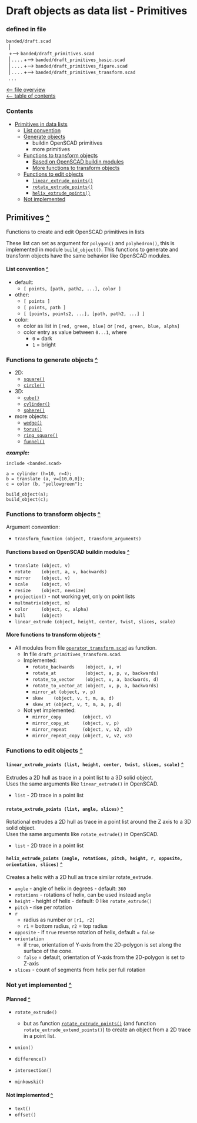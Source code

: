 Draft objects as data list - Primitives
=======================================

### defined in file
`banded/draft.scad`\
` `| \
` `+--> `banded/draft_primitives.scad`\
` `| . . . . +--> `banded/draft_primitives_basic.scad`\
` `| . . . . +--> `banded/draft_primitives_figure.scad`\
` `| . . . . +--> `banded/draft_primitives_transform.scad`\
` `. . .

[<-- file overview](file_overview.md)\
[<-- table of contents](contents.md)

### Contents
[contents]: #contents "Up to Contents"
- [Primitives in data lists](#primitives-)
  - [List convention](#list-convention-)
  - [Generate objects](#functions-to-generate-objects-)
    - buildin OpenSCAD primitives
    - more primitives
  - [Functions to transform objects](#functions-to-transform-objects-)
    - [Based on OpenSCAD buildin modules](#functions-based-on-openscad-buildin-modules-)
    - [More functions to transform objects](#more-functions-to-transform-objects-)
  - [Functions to edit objects](#functions-to-edit-objects-)
    - [`linear_extrude_points()`][linear_extrude_points]
    - [`rotate_extrude_points()`][rotate_extrude_points]
    - [`helix_extrude_points()`][helix_extrude_points]
  - [Not implemented](#not-yet-implemented-)


Primitives [^][contents]
------------------------
Functions to create and edit OpenSCAD primitives in lists

These list can set as argument for `polygon()` and `polyhedron()`,
this is implemented in module `build_object()`.
This functions to generate and transform objects have the same behavior
like OpenSCAD modules.

#### List convention [^][contents]
- default:
  - `[ points, [path, path2, ...], color ]`
- other:
  - `[ points ]`
  - `[ points, path ]`
  - `[ [points, points2, ...], [path, path2, ...] ]`
- color:
  - color as list in `[red, green, blue]` or `[red, green, blue, alpha]`
  - color entry as value between `0...1`, where
    - `0` = dark
    - `1` = bright

### Functions to generate objects [^][contents]
- 2D:
  - [`square()`](extend.md#square_extend-size-center-align-)
  - [`circle()`](extend.md#circle_extend-r-angle-slices-piece-outer-align-d-)
- 3D:
  - [`cube()`](extend.md#square_extend-size-center-align-)
  - [`cylinder()`](extend.md#cylinder_extend-h-r1-r2-center-r-d-d1-d2-angle-slices-piece-outer-align-)
  - [`sphere()`](extend.md#sphere_extend-r-d-align-)
- more objects:
  - [`wedge()`](object.md#wedge-v_min-v_max-v2_min-v2_max-)
  - [`torus()`](object.md#torus-r-w-ri-ro-angle-center-fn_ring-align-)
  - [`ring_square()`](object.md#ring_square-h-r-w-ri-ro-angle-center-d-di-do-align-)
  - [`funnel()`](object.md#funnel-h-ri1-ri2-ro1-ro2-w-angle-di1-di2-do1-do2-align-)

___example:___
```OpenSCAD
include <banded.scad>

a = cylinder (h=10, r=4);
b = translate (a, v=[10,0,0]);
c = color (b, "yellowgreen");

build_object(a);
build_object(c);
```


### Functions to transform objects [^][contents]
Argument convention:
- `transform_function (object, transform_arguments)`

#### Functions based on OpenSCAD buildin modules [^][contents]
- `translate (object, v)`
- `rotate    (object, a, v, backwards)`
- `mirror    (object, v)`
- `scale     (object, v)`
- `resize    (object, newsize)`
- `projection()` - not working yet, only on point lists
- `multmatrix(object, m)`
- `color     (object, c, alpha)`
- `hull      (object)`
- `linear_extrude (object, height, center, twist, slices, scale)`

#### More functions to transform objects [^][contents]
- All modules from file
  [`operator_transform.scad`](operator.md#transform-operator- "Transform operator for affine transformations")
  as function.
  - In file `draft_primitives_transform.scad`.
  - Implemented:
    - `rotate_backwards    (object, a, v)`
    - `rotate_at           (object, a, p, v, backwards)`
    - `rotate_to_vector    (object, v, a, backwards, d)`
    - `rotate_to_vector_at (object, v, p, a, backwards)`
    - `mirror_at (object, v, p)`
    - `skew    (object, v, t, m, a, d)`
    - `skew_at (object, v, t, m, a, p, d)`
  - Not yet implemented:
    - `mirror_copy        (object, v)`
    - `mirror_copy_at     (object, v, p)`
    - `mirror_repeat      (object, v, v2, v3)`
    - `mirror_repeat_copy (object, v, v2, v3)`


### Functions to edit objects [^][contents]

#### `linear_extrude_points (list, height, center, twist, slices, scale)` [^][contents]
[linear_extrude_points]: #linear_extrude_points-list-height-center-twist-slices-scale-
Extrudes a 2D hull as trace in a point list to a 3D solid object.\
Uses the same arguments like `linear_extrude()` in OpenSCAD.
- `list` - 2D trace in a point list

#### `rotate_extrude_points (list, angle, slices)` [^][contents]
[rotate_extrude_points]: #rotate_extrude_points-list-angle-slices-
Rotational extrudes a 2D hull as trace in a point list
around the Z axis to a 3D solid object.\
Uses the same arguments like `rotate_extrude()` in OpenSCAD.
- `list` - 2D trace in a point list

#### `helix_extrude_points (angle, rotations, pitch, height, r, opposite, orientation, slices)` [^][contents]
[helix_extrude_points]: #helix_extrude_points-angle-rotations-pitch-height-r-opposite-orientation-slices-
Creates a helix with a 2D hull as trace similar rotate_extrude.
- `angle`     - angle of helix in degrees - default: `360`
- `rotations` - rotations of helix, can be used instead `angle`
- `height`    - height of helix - default: 0 like `rotate_extrude()`
- `pitch`     - rise per rotation
- `r`
  - radius as number or `[r1, r2]`
  - `r1` = bottom radius, `r2` = top radius
- `opposite`  - if `true` reverse rotation of helix, default = `false`
- `orientation`
  - if `true`, orientation of Y-axis from the 2D-polygon is set along the surface of the cone.
  - `false` = default, orientation of Y-axis from the 2D-polygon is set to Z-axis
- `slices`    - count of segments from helix per full rotation


### Not yet implemented [^][contents]

#### Planned [^][contents]
- `rotate_extrude()`
  - but as function [`rotate_extrude_points()`][rotate_extrude_points]
    (and function `rotate_extrude_extend_points()`)
    to create an object from a 2D trace in a point list.

- `union()`
- `difference()`
- `intersection()`

- `minkowski()`

#### Not implemented [^][contents]
- `text()`
- `offset()`
